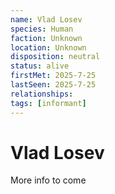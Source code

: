 ```yaml
---
name: Vlad Losev
species: Human
faction: Unknown
location: Unknown
disposition: neutral
status: alive
firstMet: 2025-7-25
lastSeen: 2025-7-25
relationships:
tags: [informant]
---
```


# Vlad Losev

More info to come

